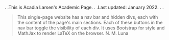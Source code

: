 .
.This is Acadia Larsen's Academic Page.
.
.Last updated: January 2022.
.
.
> This single-page website has a nav bar and hidden divs, each with the content of the page's main sections. Each of these buttons in the nav bar toggle the visibility of each div. It uses Bootstrap for style and MathJax to render LaTeX on the browser.
N. M. Luna
